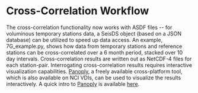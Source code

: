 # Cross-Correlation Workflow

The cross-correlation functionality now works with ASDF files -- for voluminous temporary stations data, a SeisDS object (based on a JSON database) can be utilized to speed up data access. An example, 7G_example.py, shows how data from temporary stations and reference stations can be cross-correlated over a 6 month period, stacked over 10 day intervals. Cross-correlation results are written out as NetCDF-4 files for each station-pair.
Interrogating cross-correlation results requires interactive visualization capabilities. [Panoply], a freely available cross-platform tool, which is also available on NCI VDIs, can be used to visualize the results interactively. A quick intro to [Panoply] is available [here].

[Panoply]:https://www.giss.nasa.gov/tools/panoply/
[here]:http://www.meteor.iastate.edu/classes/mt452/EdGCM/Documentation/EdGCM_Panoply.pdf
